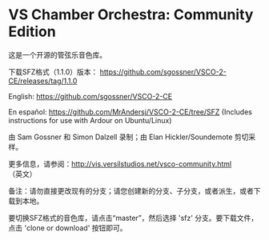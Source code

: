 # VS Chamber Orchestra: Community Edition
这是一个开源的管弦乐音色库。

下载SFZ格式（1.1.0）版本：
https://github.com/sgossner/VSCO-2-CE/releases/tag/1.1.0

English: https://github.com/sgossner/VSCO-2-CE

En español: https://github.com/MrAndersj/VSCO-2-CE/tree/SFZ
(Includes instructions for use with Ardour on Ubuntu/Linux)

由 Sam Gossner 和 Simon Dalzell 录制；由 Elan Hickler/Soundemote 剪切采样。

更多信息，请参阅：http://vis.versilstudios.net/vsco-community.html （英文）

备注：请勿直接更改现有的分支；请您创建新的分支、子分支，或者派生，或者下载到本地。

要切换SFZ格式的音色库，请点击“master”，然后选择 'sfz' 分支。要下载文件，点击 'clone or download' 按钮即可。

